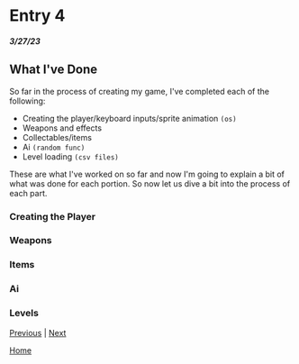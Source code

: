 # Entry 4
##### 3/27/23

## What I've Done

So far in the process of creating my game, I've completed each of the following:
- Creating the player/keyboard inputs/sprite animation `(os)`
- Weapons and effects
- Collectables/items
- Ai `(random func)`
- Level loading `(csv files)`

These are what I've worked on so far and now I'm going to explain a bit of what was done for each portion. So now let us dive a bit into the process of each part. 

### Creating the Player


### Weapons 


### Items


### Ai


### Levels


[Previous](entry03.md) | [Next](entry05.md)

[Home](../README.md)
